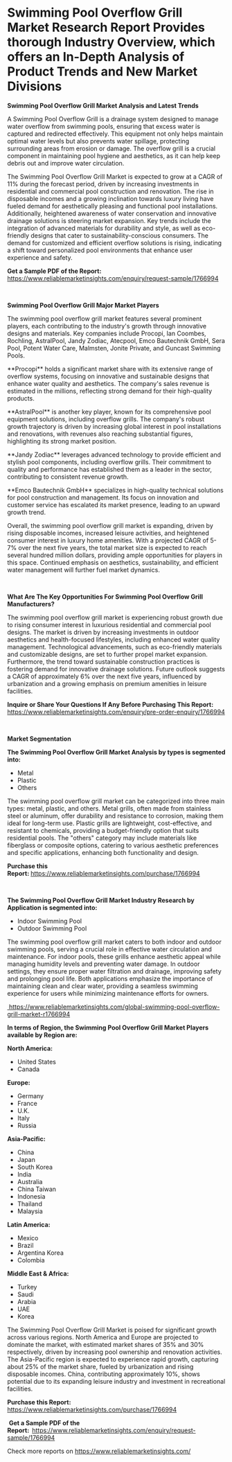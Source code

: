 <p><h1>Swimming Pool Overflow Grill Market Research Report Provides thorough Industry Overview, which offers an In-Depth Analysis of Product Trends and New Market Divisions</h1></p><p><strong>Swimming Pool Overflow Grill Market Analysis and Latest Trends</strong></p>
<p><p>A Swimming Pool Overflow Grill is a drainage system designed to manage water overflow from swimming pools, ensuring that excess water is captured and redirected effectively. This equipment not only helps maintain optimal water levels but also prevents water spillage, protecting surrounding areas from erosion or damage. The overflow grill is a crucial component in maintaining pool hygiene and aesthetics, as it can help keep debris out and improve water circulation.</p><p>The Swimming Pool Overflow Grill Market is expected to grow at a CAGR of 11% during the forecast period, driven by increasing investments in residential and commercial pool construction and renovation. The rise in disposable incomes and a growing inclination towards luxury living have fueled demand for aesthetically pleasing and functional pool installations. Additionally, heightened awareness of water conservation and innovative drainage solutions is steering market expansion. Key trends include the integration of advanced materials for durability and style, as well as eco-friendly designs that cater to sustainability-conscious consumers. The demand for customized and efficient overflow solutions is rising, indicating a shift toward personalized pool environments that enhance user experience and safety.</p></p>
<p><strong>Get a Sample PDF of the Report:&nbsp;</strong> <a href="https://www.reliablemarketinsights.com/enquiry/request-sample/1766994?utm_campaign=1835&utm_medium=2&utm_source=Github&utm_content=ia&utm_term=09022025&utm_id=swimming-pool-overflow-grill">https://www.reliablemarketinsights.com/enquiry/request-sample/1766994</a></p>
<p>&nbsp;</p>
<p><strong>Swimming Pool Overflow Grill Major Market Players</strong></p>
<p><p>The swimming pool overflow grill market features several prominent players, each contributing to the industry's growth through innovative designs and materials. Key companies include Procopi, Ian Coombes, Rochling, AstralPool, Jandy Zodiac, Atecpool, Emco Bautechnik GmbH, Sera Pool, Potent Water Care, Malmsten, Jonite Private, and Guncast Swimming Pools.</p><p>**Procopi** holds a significant market share with its extensive range of overflow systems, focusing on innovative and sustainable designs that enhance water quality and aesthetics. The company's sales revenue is estimated in the millions, reflecting strong demand for their high-quality products.</p><p>**AstralPool** is another key player, known for its comprehensive pool equipment solutions, including overflow grills. The company's robust growth trajectory is driven by increasing global interest in pool installations and renovations, with revenues also reaching substantial figures, highlighting its strong market position.</p><p>**Jandy Zodiac** leverages advanced technology to provide efficient and stylish pool components, including overflow grills. Their commitment to quality and performance has established them as a leader in the sector, contributing to consistent revenue growth.</p><p>**Emco Bautechnik GmbH** specializes in high-quality technical solutions for pool construction and management. Its focus on innovation and customer service has escalated its market presence, leading to an upward growth trend.</p><p>Overall, the swimming pool overflow grill market is expanding, driven by rising disposable incomes, increased leisure activities, and heightened consumer interest in luxury home amenities. With a projected CAGR of 5-7% over the next five years, the total market size is expected to reach several hundred million dollars, providing ample opportunities for players in this space. Continued emphasis on aesthetics, sustainability, and efficient water management will further fuel market dynamics.</p></p>
<p>&nbsp;</p>
<p><strong>What Are The Key Opportunities For Swimming Pool Overflow Grill Manufacturers?</strong></p>
<p><p>The swimming pool overflow grill market is experiencing robust growth due to rising consumer interest in luxurious residential and commercial pool designs. The market is driven by increasing investments in outdoor aesthetics and health-focused lifestyles, including enhanced water quality management. Technological advancements, such as eco-friendly materials and customizable designs, are set to further propel market expansion. Furthermore, the trend toward sustainable construction practices is fostering demand for innovative drainage solutions. Future outlook suggests a CAGR of approximately 6% over the next five years, influenced by urbanization and a growing emphasis on premium amenities in leisure facilities.</p></p>
<p><strong>Inquire or Share Your Questions If Any Before Purchasing This Report:</strong> <a href="https://www.reliablemarketinsights.com/enquiry/pre-order-enquiry/1766994?utm_campaign=1835&utm_medium=2&utm_source=Github&utm_content=ia&utm_term=09022025&utm_id=swimming-pool-overflow-grill">https://www.reliablemarketinsights.com/enquiry/pre-order-enquiry/1766994</a></p>
<p>&nbsp;</p>
<p><strong>Market Segmentation</strong></p>
<p><strong>The Swimming Pool Overflow Grill Market Analysis by types is segmented into:</strong></p>
<p><ul><li>Metal</li><li>Plastic</li><li>Others</li></ul></p>
<p><p>The swimming pool overflow grill market can be categorized into three main types: metal, plastic, and others. Metal grills, often made from stainless steel or aluminum, offer durability and resistance to corrosion, making them ideal for long-term use. Plastic grills are lightweight, cost-effective, and resistant to chemicals, providing a budget-friendly option that suits residential pools. The "others" category may include materials like fiberglass or composite options, catering to various aesthetic preferences and specific applications, enhancing both functionality and design.</p></p>
<p><strong>Purchase this Report:&nbsp;</strong><a href="https://www.reliablemarketinsights.com/purchase/1766994?utm_campaign=1835&utm_medium=2&utm_source=Github&utm_content=ia&utm_term=09022025&utm_id=swimming-pool-overflow-grill">https://www.reliablemarketinsights.com/purchase/1766994</a></p>
<p>&nbsp;</p>
<p><strong>The Swimming Pool Overflow Grill Market Industry Research by Application is segmented into:</strong></p>
<p><ul><li>Indoor Swimming Pool</li><li>Outdoor Swimming Pool</li></ul></p>
<p><p>The swimming pool overflow grill market caters to both indoor and outdoor swimming pools, serving a crucial role in effective water circulation and maintenance. For indoor pools, these grills enhance aesthetic appeal while managing humidity levels and preventing water damage. In outdoor settings, they ensure proper water filtration and drainage, improving safety and prolonging pool life. Both applications emphasize the importance of maintaining clean and clear water, providing a seamless swimming experience for users while minimizing maintenance efforts for owners.</p></p>
<p><a href="https://www.reliablemarketinsights.com/global-swimming-pool-overflow-grill-market-r1766994?utm_campaign=1835&utm_medium=2&utm_source=Github&utm_content=ia&utm_term=09022025&utm_id=swimming-pool-overflow-grill">&nbsp;https://www.reliablemarketinsights.com/global-swimming-pool-overflow-grill-market-r1766994</a></p>
<p><strong>In terms of Region, the Swimming Pool Overflow Grill Market Players available by Region are:</strong></p>
<p>
    <p> <strong> North America: </strong>
        <ul>
            <li>United States</li>
            <li>Canada</li>
        </ul>
        </p> 
    <p> <strong> Europe: </strong>
        <ul>
            <li>Germany</li>
            <li>France</li>
            <li>U.K.</li>
            <li>Italy</li>
            <li>Russia</li>
        </ul>
        </p> 
    <p> <strong> Asia-Pacific: </strong>
        <ul>
            <li>China</li>
            <li>Japan</li>
            <li>South Korea</li>
            <li>India</li>
            <li>Australia</li>
            <li>China Taiwan</li>
            <li>Indonesia</li>
            <li>Thailand</li>
            <li>Malaysia</li>
        </ul>
        </p> 
    <p> <strong> Latin America: </strong>
        <ul>
            <li>Mexico</li>
            <li>Brazil</li>
            <li>Argentina Korea</li>
            <li>Colombia</li>
        </ul>
        </p> 
    <p> <strong> Middle East & Africa: </strong>
        <ul>
            <li>Turkey</li>
            <li>Saudi</li>
            <li>Arabia</li>
            <li>UAE</li>
            <li>Korea</li>
        </ul>
    </p>
    </p>
<p><p>The Swimming Pool Overflow Grill Market is poised for significant growth across various regions. North America and Europe are projected to dominate the market, with estimated market shares of 35% and 30% respectively, driven by increasing pool ownership and renovation activities. The Asia-Pacific region is expected to experience rapid growth, capturing about 25% of the market share, fueled by urbanization and rising disposable incomes. China, contributing approximately 10%, shows potential due to its expanding leisure industry and investment in recreational facilities.</p></p>
<p><strong>Purchase this Report: </strong><a href="https://www.reliablemarketinsights.com/purchase/1766994?utm_campaign=1835&utm_medium=2&utm_source=Github&utm_content=ia&utm_term=09022025&utm_id=swimming-pool-overflow-grill">https://www.reliablemarketinsights.com/purchase/1766994</a></p>
<p>&nbsp;<strong>Get a Sample PDF of the Report:&nbsp;&nbsp;</strong><a href="https://www.reliablemarketinsights.com/enquiry/request-sample/1766994?utm_campaign=1835&utm_medium=2&utm_source=Github&utm_content=ia&utm_term=09022025&utm_id=swimming-pool-overflow-grill">https://www.reliablemarketinsights.com/enquiry/request-sample/1766994</a></p>
<p><strong></strong></p>
<p>Check more reports on <a href="https://www.reliablemarketinsights.com/?utm_campaign=1835&utm_medium=2&utm_source=Github&utm_content=ia&utm_term=09022025&utm_id=swimming-pool-overflow-grill">https://www.reliablemarketinsights.com/</a></p>